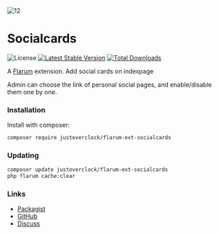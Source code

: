 ![12](https://user-images.githubusercontent.com/79002016/116313126-a6875580-a7ad-11eb-9bea-9eb5e8597dcc.png)
# Socialcards

![License](https://img.shields.io/badge/license-MIT-blue.svg) [![Latest Stable Version](https://img.shields.io/packagist/v/justoverclock/flarum-ext-socialcards.svg)](https://packagist.org/packages/justoverclock/flarum-ext-socialcards) [![Total Downloads](https://poser.pugx.org/justoverclock/flarum-ext-socialcards/downloads)](//packagist.org/packages/justoverclock/flarum-ext-socialcards)

A [Flarum](http://flarum.org) extension. Add social cards on indexpage

Admin can choose the link of personal social pages, and enable/disable them one by one.

### Installation

Install with composer:

```sh
composer require justoverclock/flarum-ext-socialcards
```

### Updating

```sh
composer update justoverclock/flarum-ext-socialcards
php flarum cache:clear
```

### Links

- [Packagist](https://packagist.org/packages/justoverclock/flarum-ext-socialcards)
- [GitHub](https://github.com/justoverclockl/flarum-ext-socialcards)
- [Discuss](https://flarum.it/d/90-flarum-socialcards)
